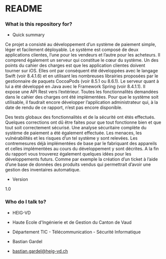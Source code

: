 # README #


### What is this repository for? ###

* Quick summary

Ce projet a consisté au développement d’un système de paiement simple, léger et facilement déployable. Le système est composé de deux applications clientes, l’une pour les vendeurs et l’autre pour les acheteurs. Il comprend également un serveur qui constitue le cœur du système.
Un des points du cahier des charges est que les application clientes doivent tourner sur iOS. Elles ont par conséquent été développées avec le langage Swift (voir 8.4.1.6) et en utilisant les nombreuses librairies proposées par le gestionnaire de paquets CocoaPods (voir 8.5.1 ou 8.6.1).
Le serveur quant à lui a été développé en Java avec le Framework Spring (voir 8.4.1.1). Il expose une API Rest vers l’extérieur.
Toutes les fonctionnalités demandées dans le cahier des charges ont été implémentées. Pour que le système soit utilisable, il faudrait encore développer l’application administrateur qui, à la date de rendu de ce rapport, n’est pas encore disponible.

Des tests globaux des fonctionnalités et de la sécurité ont étés effectués. Quelques corrections ont dû être faites pour que tout fonctionne bien et que tout soit correctement sécurisé.
Une analyse sécuritaire complète du système de paiement a été également effectuée. Les menaces, les vulnérabilités et les risques d’un tel système y sont relevées. Les contremesures déjà implémentées de base par le fabriquant des appareils et celles implémentées au cours du développement y sont décrites.
A la fin du rapport vous trouverez également quelques idées pour les développements futurs. Comme par exemple la création d’un ticket à l’aide d’une base de données des produits vendus qui permettrait d’avoir une gestion des inventaires automatique.


* Version

1.0

### Who do I talk to? ###

* HEIG-VD
* Haute Ecole d'Ingénierie et de Gestion du Canton de Vaud

* Département TIC - Télécommunication - Sécurité Informatique
* Bastian Gardel 
* bastian.gardel@heig-vd.ch


